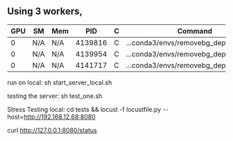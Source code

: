 ## Using 3 workers, 
| GPU | SM | Mem | PID | C | Command | Memory |
|-----|----|----|-----|---|---------|--------|
| 0 | N/A | N/A | 4139816 | C | ...conda3/envs/removebg_dep/bin/python | 4788MiB |
| 0 | N/A | N/A | 4139954 | C | ...conda3/envs/removebg_dep/bin/python | 4788MiB |
| 0 | N/A | N/A | 4141717 | C | ...conda3/envs/removebg_dep/bin/python | 4788MiB |

run on local: sh start_server_local.sh

testing the server: sh test_one.sh


Stress Testing local: cd tests && locust -f locustfile.py --host=http://192.168.12.68:8080

curl http://127.0.0.1:8080/status
